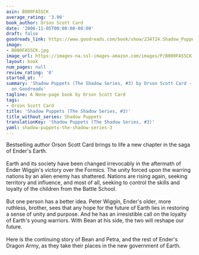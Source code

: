 ```yaml
---
asin: B000FA5SCK
average_rating: '3.90'
book_author: Orson Scott Card
date: '2006-11-05T00:00:00-08:00'
draft: false
goodreads_link: https://www.goodreads.com/book/show/234724.Shadow_Puppets
image:
- B000FA5SCK.jpg
image_url: https://images-na.ssl-images-amazon.com/images/P/B000FA5SCK.01._SCLZZZZZZZ.jpg
layout: book
num_pages: null
review_rating: '0'
started_at: ''
summary: 'Shadow Puppets (The Shadow Series, #3) by Orson Scott Card - rated 3.90/5
  on Goodreads'
tagline: A None-page book by Orson Scott Card
tags:
- Orson Scott Card
title: 'Shadow Puppets (The Shadow Series, #3)'
title_without_series: Shadow Puppets
translationKey: 'Shadow Puppets (The Shadow Series, #3)'
yaml: shadow-puppets-the-shadow-series-3
---
```


Bestselling author Orson Scott Card brings to life a new chapter in the saga of Ender's Earth.<br /><br />Earth and its society have been changed irrevocably in the aftermath of Ender Wiggin's victory over the Formics. The unity forced upon the warring nations by an alien enemy has shattered. Nations are rising again, seeking territory and influence, and most of all, seeking to control the skills and loyalty of the children from the Battle School.<br /><br />But one person has a better idea. Peter Wiggin, Ender's older, more ruthless, brother, sees that any hope for the future of Earth lies in restoring a sense of unity and purpose. And he has an irresistible call on the loyalty of Earth's young warriors. With Bean at his side, the two will reshape our future.<br /><br />Here is the continuing story of Bean and Petra, and the rest of Ender's Dragon Army, as they take their places in the new government of Earth.
